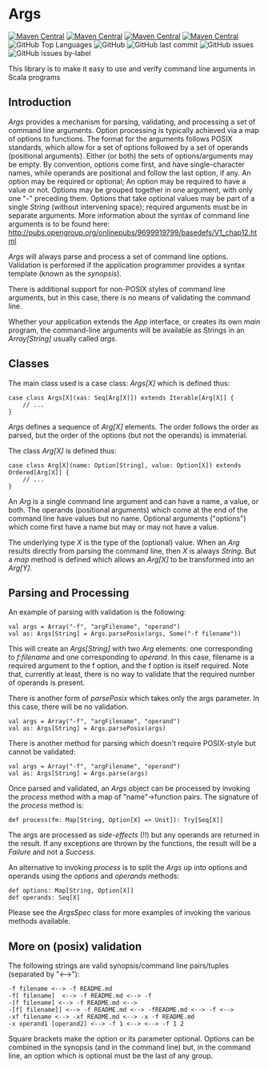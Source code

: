 # Args

[![Maven Central](https://maven-badges.herokuapp.com/maven-central/com.phasmidsoftware/args_2.13/badge.svg?color=blue)](https://maven-badges.herokuapp.com/maven-central/com.phasmidsoftware_2.13/args/)
[![Maven Central](https://maven-badges.herokuapp.com/maven-central/com.phasmidsoftware/args_2.12/badge.svg?color=blue)](https://maven-badges.herokuapp.com/maven-central/com.phasmidsoftware_2.12/args/)
[![Maven Central](https://maven-badges.herokuapp.com/maven-central/com.phasmidsoftware/args_2.11/badge.svg?color=blue)](https://maven-badges.herokuapp.com/maven-central/com.phasmidsoftware_2.11/args/)
[![Maven Central](https://maven-badges.herokuapp.com/maven-central/com.phasmidsoftware/args_2.10/badge.svg?color=blue)](https://maven-badges.herokuapp.com/maven-central/com.phasmidsoftware_2.10/args/)
![GitHub Top Languages](https://img.shields.io/github/languages/top/rchillyard/Args)
![GitHub](https://img.shields.io/github/license/rchillyard/Args)
![GitHub last commit](https://img.shields.io/github/last-commit/rchillyard/Args)
![GitHub issues](https://img.shields.io/github/issues-raw/rchillyard/Args)
![GitHub issues by-label](https://img.shields.io/github/issues/rchillyard/Args/bug)

This library is to make it easy to use and verify command line arguments in Scala programs

## Introduction
*Args* provides a mechanism for parsing, validating, and processing a set of command line arguments.
Option processing is typically achieved via a map of options to functions.
The format for the arguments follows POSIX standards, which allow for a set of options followed by a set of operands (positional arguments).
Either (or both) the sets of options/arguments may be empty.
By convention, options come first, and have single-character names, while operands are positional and follow the last option, if any.
An option may be required or optional;
An option may be required to have a value or not.
Options may be grouped together in one argument, with only one "-" preceding them.
Options that take optional values may be part of a single *String* (without intervening space);
required arguments must be in separate arguments.
More information about the syntax of command line arguments is to be found here: http://pubs.opengroup.org/onlinepubs/9699919799/basedefs/V1_chap12.html

*Args* will always parse and process a set of command line options.
Validation is performed if the application programmer provides a syntax template (known as the *synopsis*).

There is additional support for non-POSIX styles of command line arguments,
but in this case, there is no means of validating the command line.

Whether your application extends the *App* interface, or creates its own *main* program, the command-line arguments
will be available as Strings in an *Array[String]* usually called *args*. 


## Classes
The main class used is a case class: *Args[X]* which is defined thus:

    case class Args[X](xas: Seq[Arg[X]]) extends Iterable[Arg[X]] {
        // ...
    }

*Args* defines a sequence of *Arg[X]* elements.
The order follows the order as parsed, but the order of the options (but not the operands)
is immaterial.

The class *Arg[X]* is defined thus:

    case class Arg[X](name: Option[String], value: Option[X]) extends Ordered[Arg[X]] {
        // ...
    }
    
An *Arg* is a single command line argument and can have a name, a value, or both.
The operands (positional arguments) which come at the end of the command line have values but no name.
Optional arguments ("options") which come first have a name but may or may not have a value.

The underlying type *X* is the type of the (optional) value.
When an *Arg* results directly from parsing the command line, then *X* is always *String*.
But a *map* method is defined which allows an *Arg[X]* to be transformed into an *Arg[Y]*.
    
## Parsing and Processing
An example of parsing with validation is the following:

    val args = Array("-f", "argFilename", "operand")
    val as: Args[String] = Args.parsePosix(args, Some("-f filename"))
    
This will create an *Args[String]* with two *Arg* elements: one corresponding to *f:filename* and one corresponding to *operand*.
In this case, filename is a required argument to the f option, and the f option is itself required.
Note that, currently at least, there is no way to validate that the required number of operands is present.

There is another form of *parsePosix* which takes only the args parameter.
In this case, there will be no validation.

    val args = Array("-f", "argFilename", "operand")
    val as: Args[String] = Args.parsePosix(args)

There is another method for parsing which doesn't require POSIX-style but cannot be validated:

    val args = Array("-f", "argFilename", "operand")
    val as: Args[String] = Args.parse(args)

Once parsed and validated, an *Args* object can be processed by invoking the *process* method with a
map of "name"->function pairs.
The signature of the *process* method is:

    def process(fm: Map[String, Option[X] => Unit]): Try[Seq[X]]
    
The args are processed as *side-effects* (!!) but any operands are returned in the result.
If any exceptions are thrown by the functions, the result will be a *Failure* and not a *Success*.

An alternative to invoking *process* is to split the *Args* up into options and operands using the *options* and *operands* methods:

    def options: Map[String, Option[X]]
    def operands: Seq[X]

Please see the *ArgsSpec* class for more examples of invoking the various methods available.

## More on (posix) validation

The following strings are valid synopsis/command line pairs/tuples (separated by "<-->"):

    -f filename <--> -f README.md
    -f[ filename]  <--> -f README.md <--> -f
    -[f filename] <--> -f README.md <--> 
    -[f[ filename]] <--> -f README.md <--> -fREADME.md <--> -f <--> 
    -xf filename <--> -xf README.md <--> -x -f README.md
    -x operand1 [operand2] <--> -f 1 <--> <--> -f 1 2
    
Square brackets make the option or its parameter optional.
Options can be combined in the synopsis (and in the command line) but, in the command line,
an option which is optional must be the last of any group.